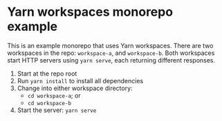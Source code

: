 # Yarn workspaces monorepo example

This is an example monorepo that uses Yarn workspaces. There are two workspaces in the repo: `workspace-a`, and `workspace-b`. Both workspaces start HTTP servers using `yarn serve`, each returning different responses.

1. Start at the repo root
1. Run `yarn install` to install all dependencies
1. Change into either workspace directory:
    * `cd workspace-a`; or
    * `cd workspace-b`
1. Start the server: `yarn serve`